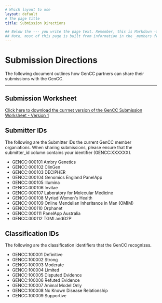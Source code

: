 ```yaml
---
# Which layout to use
layout: default
# The page title
title: Submission Directions

## Below the --- you write the page text. Remember, this is Markdown -> https://www.markdownguide.org/cheat-sheet
## Note, most of this page is built from information in the _members folder
---
```

# Submission Directions

The following document outlines how GenCC partners can share their submissions with the GenCC.

---

## Submission Worksheet
[Click here to download the currnet version of the GenCC Submission Worksheet - Version 1](/docs/gencc-submission-sheet-v1.xlsx)

## Submitter IDs
The following are the Submitter IDs the current GenCC member organiations.  When sharing submissions, please ensure that the submitter_id column contains your identifier (GENCC:XXXXXX).
- GENCC:000101 Ambry Genetics
- GENCC:000102 ClinGen
- GENCC:000103 DECIPHER
- GENCC:000104 Genomics England PanelApp
- GENCC:000105 Illumina
- GENCC:000106 Invitae
- GENCC:000107 Laboratory for Molecular Medicine
- GENCC:000108 Myriad Women's Health
- GENCC:000109 Online Mendelian Inheritance in Man (OMIM)
- GENCC:000110 Orphanet
- GENCC:000111 PanelApp Australia
- GENCC:000112 TGMI andG2P

## Classification IDs
The following are the classification identifiers that the GenCC recognizes.
- GENCC:100001 Definitive
- GENCC:100002 Strong
- GENCC:100003 Moderate
- GENCC:100004 Limited
- GENCC:100005 Disputed Evidence
- GENCC:100006 Refuted Evidence
- GENCC:100007 Animal Model Only
- GENCC:100008 No Known Disease Relationship
- GENCC:100009 Supportive
